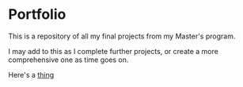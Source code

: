 # Portfolio
This is a repository of all my final projects from my Master's program.

I may add to this as I complete further projects, or create a more comprehensive one as time goes on.

Here's a [thing](Bank_Loan_Modelling.md)
